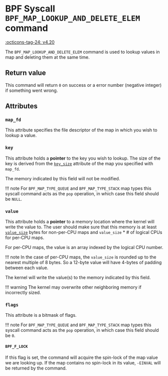 # BPF Syscall `BPF_MAP_LOOKUP_AND_DELETE_ELEM` command

<!-- [FEATURE_TAG](BPF_MAP_LOOKUP_AND_DELETE_ELEM) -->
[:octicons-tag-24: v4.20](https://github.com/torvalds/linux/commit/bd513cd08f10cbe28856f99ae951e86e86803861)
<!-- [/FEATURE_TAG] -->

The `BPF_MAP_LOOKUP_AND_DELETE_ELEM` command is used to lookup values in map and deleting them at the same time.

## Return value

This command will return `0` on success or a error number (negative integer) if something went wrong.

## Attributes
### `map_fd`

This attribute specifies the file descriptor of the map in which you wish to lookup a value.

### `key`

This attribute holds a **pointer** to the key you wish to lookup. The size of the key is derived from the [`key_size`](BPF_MAP_CREATE.md#key_size) attribute of the map you specified with `map_fd`.

The memory indicated by this field will not be modified.

!!! note
    For `BPF_MAP_TYPE_QUEUE` and `BPF_MAP_TYPE_STACK` map types this syscall command acts as the `pop` operation, in which case this field should be `NULL`.

### `value`

This attribute holds a **pointer** to a memory location where the kernel will write the value to. The user should make sure that this memory is at least [`value_size`](BPF_MAP_CREATE.md#value_size) bytes for non-per-CPU maps and `value_size` * # of logical CPUs for per-CPU maps.

For per-CPU maps, the value is an array indexed by the logical CPU number.

!!! note
    In the case of per-CPU maps, the `value_size` is rounded up to the nearest multiple of 8 bytes. So a 12-byte value will have 4-bytes of padding between each value.

The kernel will write the value(s) to the memory indicated by this field.

!!! warning
    The kernel may overwrite other neighboring memory if incorrectly sized.

### `flags`

This attribute is a bitmask of flags.

!!! note
    For `BPF_MAP_TYPE_QUEUE` and `BPF_MAP_TYPE_STACK` map types this syscall command acts as the `pop` operation, in which case this field should be `0`. 

#### `BPF_F_LOCK`

If this flag is set, the command will acquire the spin-lock of the map value we are looking up. If the map contains no spin-lock in its value, `-EINVAL` will be returned by the command.
